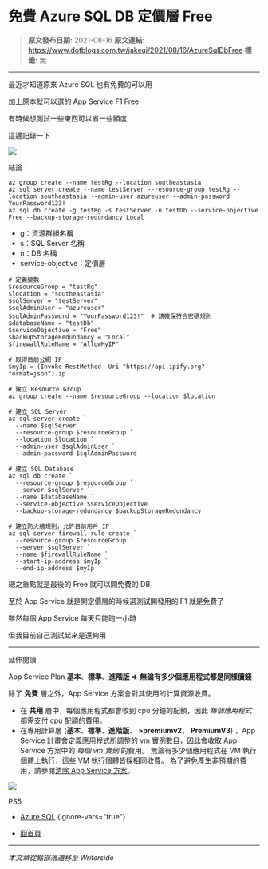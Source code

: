 # 免費 Azure SQL DB 定價層 Free

> **原文發布日期:** 2021-08-16
> **原文連結:** https://www.dotblogs.com.tw/jakeuj/2021/08/16/AzureSqlDbFree
> **標籤:** 無

---

最近才知道原來 Azure SQL 也有免費的可以用

加上原本就可以選的 App Service F1 Free

有時候想測試一些東西可以省一些額度

這邊記錄一下

![](https://dotblogsfile.blob.core.windows.net/user/御星幻/5f4ada0d-336c-4133-aa79-391602cf434e/1629782873.png)

結論：

```
az group create --name testRg --location southeastasia
az sql server create --name testServer --resource-group testRg --location southeastasia --admin-user azureuser --admin-password YourPassword123!
az sql db create -g testRg -s testServer -n testDb --service-objective Free --backup-storage-redundancy Local
```

* g：資源群組名稱
* s：SQL Server 名稱
* n：DB 名稱
* service-objective：定價層

```
# 定義變數
$resourceGroup = "testRg"
$location = "southeastasia"
$sqlServer = "testServer"
$sqlAdminUser = "azureuser"
$sqlAdminPassword = "YourPassword123!"  # 請確保符合密碼規則
$databaseName = "testDb"
$serviceObjective = "Free"
$backupStorageRedundancy = "Local"
$firewallRuleName = "AllowMyIP"

# 取得目前公網 IP
$myIp = (Invoke-RestMethod -Uri "https://api.ipify.org?format=json").ip

# 建立 Resource Group
az group create --name $resourceGroup --location $location

# 建立 SQL Server
az sql server create `
  --name $sqlServer `
  --resource-group $resourceGroup `
  --location $location `
  --admin-user $sqlAdminUser `
  --admin-password $sqlAdminPassword

# 建立 SQL Database
az sql db create `
  --resource-group $resourceGroup `
  --server $sqlServer `
  --name $databaseName `
  --service-objective $serviceObjective
  --backup-storage-redundancy $backupStorageRedundancy

# 建立防火牆規則，允許目前用戶 IP
az sql server firewall-rule create `
  --resource-group $resourceGroup `
  --server $sqlServer `
  --name $firewallRuleName `
  --start-ip-address $myIp `
  --end-ip-address $myIp
```

總之重點就是最後的 Free 就可以開免費的 DB

至於 App Service 就是開定價層的時候選測試開發用的 F1 就是免費了

雖然每個 App Service 每天只能跑一小時

但我目前自己測試起來是還夠用

---

延伸閱讀

App Service Plan **基本**、**標準**、**進階版 =>** **無論有多少個應用程式都是同樣價錢**

除了 **免費** 層之外，App Service 方案會對其使用的計算資源收費。

* 在 **共用** 層中，每個應用程式都會收到 cpu 分鐘的配額，因此 *每個應用程式* 都需支付 cpu 配額的費用。
* 在專用計算層 (**基本**、**標準**、**進階版**、 **>premiumv2**、 **PremiumV3**) ，App Service 計畫會定義應用程式所調整的 vm 實例數目，因此會收取 App Service 方案中的 *每個 vm 實例* 的費用。 無論有多少個應用程式在 VM 執行個體上執行，這些 VM 執行個體皆採相同收費。 為了避免產生非預期的費用，請參閱[清除 App Service 方案](https://docs.microsoft.com/zh-tw/azure/app-service/app-service-plan-manage#delete)。

![](https://card.psnprofiles.com/1/jakeuj.png)

PS5

* [Azure SQL](/jakeuj/Tags?qq=Azure%20SQL)
{ignore-vars="true"}

* [回首頁](/jakeuj)

---

*本文章從點部落遷移至 Writerside*
